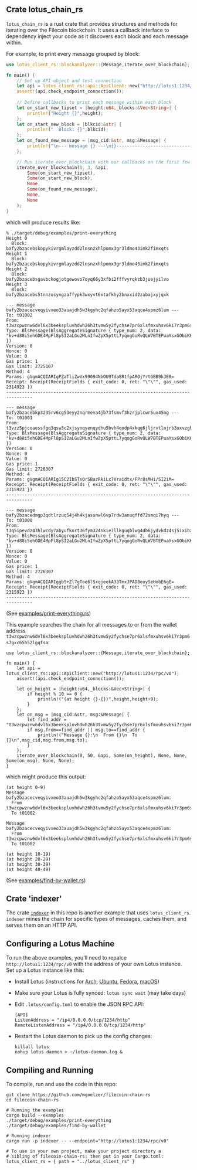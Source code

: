 ## Crate lotus_chain\_rs

`lotus_chain_rs` is a rust crate that provides structures and methods for iterating over the Filecoin blockchain.  It uses a
callback interface to dependency inject your code as it discovers each block and each message within.

For example, to print every message grouped by block:

```rust
use lotus_client_rs::blockanalyzer::{Message,iterate_over_blockchain};

fn main() {
    // Set up API object and test connection
    let api = lotus_client_rs::api::ApiClient::new("http://lotus1:1234/rpc/v0");
    assert!(api.check_endpoint_connection());
    
    // Define callbacks to print each message within each block
    let on_start_new_tipset = |height:u64,_blocks:&Vec<String>| {
        println!("Height {}",height);
    };
    let on_start_new_block = |blkcid:&str| {
        println!("  Block: {}",blkcid);
    };
    let on_found_new_message = |msg_cid:&str, msg:&Message| {
        println!("\n--- message {} ---\n{}--------------------------------------------------------------------------------",msg_cid,msg);
    };

    // Run iterate_over_blockchain with our callbacks on the first few blocks
    iterate_over_blockchain(0, 3, &api, 
        Some(on_start_new_tipset),
        Some(on_start_new_block),
        None,
        Some(on_found_new_message),
        None,
        None
    );
}
```

which will produce results like:

```
% ./target/debug/examples/print-everything
Height 0
  Block: bafy2bzacebskopykivrgmlayzdd2lnsnzxhlpomx3gr3ldmo43imk2fimxqts
Height 1
  Block: bafy2bzacebskopykivrgmlayzdd2lnsnzxhlpomx3gr3ldmo43imk2fimxqts
Height 2
  Block: bafy2bzacebsgavbckogjotgewovo7oyq66y3xfbi2fffvyrqkzb3juejyilvo
Height 3
  Block: bafy2bzacebs5tnnzosyngzaffypk3wxyvt6xtafkhy2bnxxid2zabajxyjqxk

--- message bafy2bzacecveqyivxeo33auajdh5w3kgyhc2qfahzo5ayx53aqce4spmz6lum ---
To: t01002
From: t3wzcpwznw6dvl6x3beekspluvhdwh26h3tvmw5y2fychse7pr6xlsfmxuhsv6ki7r3pm6s7gxc65h52lgqfsa
Type: BlsMessage(BlsAggregateSignature { type_num: 2, data: "kv+d88i5ehGDE4MpFl8pSI2aLGu2MLnIfwZpX5pttL7yqogGoRvQLW7BTEPuaYsxGObiKKQjJ2EZmmkvrTC24ziFy7DmZ3EIlcQ9jCFM+OBolM54dsPaE3d1xOcYZ5Gv" })
Version: 0
Nonce: 0
Value: 0
Gas price: 1
Gas limit: 2725107
Method: 4
Params: gVgmACQIARIgPZaTliZwVx99094NbOU9Tda8RtfpAROjYrtGBB9kJE8=
Receipt: Receipt(ReceiptFields { exit_code: 0, ret: "\"\"", gas_used: 2314923 })
--------------------------------------------------------------------------------

--- message bafy2bzacebkp3235rv6cg53eyy2nqrmeva4jb73fsmvf3hzrjplcwr5ux45ng ---
To: t01001
From: t3vzz5pjcoaessfgq3qsw3c2xjsynqyenqydhu5bvh4qodp4xkqg6jljrvtlnjrb3uxvzghgdmjrxj4gndyjva
Type: BlsMessage(BlsAggregateSignature { type_num: 2, data: "kv+d88i5ehGDE4MpFl8pSI2aLGu2MLnIfwZpX5pttL7yqogGoRvQLW7BTEPuaYsxGObiKKQjJ2EZmmkvrTC24ziFy7DmZ3EIlcQ9jCFM+OBolM54dsPaE3d1xOcYZ5Gv" })
Version: 0
Nonce: 0
Value: 0
Gas price: 1
Gas limit: 2726307
Method: 4
Params: gVgmACQIARIg15C2IbSTsQrSBazRkiLx7Vraidtx/FPr8sMHi/SI2iM=
Receipt: Receipt(ReceiptFields { exit_code: 0, ret: "\"\"", gas_used: 2315923 })
--------------------------------------------------------------------------------

--- message bafy2bzacedmgp3qdtlrzuq54j4h4kjassnwl6vp7rdw3anuqffd72smqi7hyq ---
To: t01000
From: t3q5ipevdz43hlwcdy7abyufknrt36fym324nkie7llkguqblwg4db6jydvkdz4sj5ixibzlwjcyjzuntus6dq
Type: BlsMessage(BlsAggregateSignature { type_num: 2, data: "kv+d88i5ehGDE4MpFl8pSI2aLGu2MLnIfwZpX5pttL7yqogGoRvQLW7BTEPuaYsxGObiKKQjJ2EZmmkvrTC24ziFy7DmZ3EIlcQ9jCFM+OBolM54dsPaE3d1xOcYZ5Gv" })
Version: 0
Nonce: 0
Value: 0
Gas price: 1
Gas limit: 2726307
Method: 4
Params: gVgmACQIARIggbS+Zl7gToe6lSxqjeekA33TmxJPAD8eoySeHobE6gE=
Receipt: Receipt(ReceiptFields { exit_code: 0, ret: "\"\"", gas_used: 2315923 })
--------------------------------------------------------------------------------
```

(See [examples/print-everything.rs](examples/print-everything.rs))

This example searches the chain for all messages to or from the wallet address `t3wzcpwznw6dvl6x3beekspluvhdwh26h3tvmw5y2fychse7pr6xlsfmxuhsv6ki7r3pm6s7gxc65h52lgqfsa`:

```
use lotus_client_rs::blockanalyzer::{Message,iterate_over_blockchain};

fn main() {
    let api = lotus_client_rs::api::ApiClient::new("http://lotus1:1234/rpc/v0");
    assert!(api.check_endpoint_connection());
    
    let on_height = |height:u64,_blocks:&Vec<String>| {
        if height % 10 == 0 {
            println!("(at height {}-{})",height,height+9);
        }
    };
    let on_msg = |msg_cid:&str, msg:&Message| {
        let find_addr = "t3wzcpwznw6dvl6x3beekspluvhdwh26h3tvmw5y2fychse7pr6xlsfmxuhsv6ki7r3pm6s7gxc65h52lgqfsa";
        if msg.from==find_addr || msg.to==find_addr {
            println!("Message {}:\n  From {}\n  To {}\n",msg_cid,msg.from,msg.to);
        }
    };
    iterate_over_blockchain(0, 50, &api, Some(on_height), None, None, Some(on_msg), None, None);
}
```

which might produce this output:

```
(at height 0-9)
Message bafy2bzacecveqyivxeo33auajdh5w3kgyhc2qfahzo5ayx53aqce4spmz6lum:
  From t3wzcpwznw6dvl6x3beekspluvhdwh26h3tvmw5y2fychse7pr6xlsfmxuhsv6ki7r3pm6s7gxc65h52lgqfsa
  To t01002

Message bafy2bzacecveqyivxeo33auajdh5w3kgyhc2qfahzo5ayx53aqce4spmz6lum:
  From t3wzcpwznw6dvl6x3beekspluvhdwh26h3tvmw5y2fychse7pr6xlsfmxuhsv6ki7r3pm6s7gxc65h52lgqfsa
  To t01002

(at height 10-19)
(at height 20-29)
(at height 30-39)
(at height 40-49)
```

(See [examples/find-by-wallet.rs](examples/find-by-wallet.rs))

## Crate 'indexer'

The crate [`indexer`](indexer/) in this repo is another example that uses `lotus_client_rs`.  `indexer` mines the chain for specific types of messages, caches them, and serves them on an HTTP API.

## Configuring a Lotus Machine

To run the above examples, you'll need to repalce `http://lotus1:1234/rpc/v0` with the address of your own Lotus instance.  Set up a Lotus instance like this:

- Install Lotus (instructions for [Arch](https://lotu.sh/en+install-lotus-arch), [Ubuntu](https://lotu.sh/en+install-lotus-ubuntu), [Fedora](https://lotu.sh/en+install-lotus-fedora), [macOS](https://lotu.sh/en+install-lotus-macos))
- Make sure your Lotus is fully synced: `lotus sync wait` (may take days)
- Edit `.lotus/config.toml` to enable the JSON RPC API:

	```
	[API]
	ListenAddress = "/ip4/0.0.0.0/tcp/1234/http"
	RemoteListenAddress = "/ip4/0.0.0.0/tcp/1234/http"
	```
	
- Restart the Lotus daemon to pick up the config changes:

	```
	killall lotus
	nohup lotus daemon > ~/lotus-daemon.log &
	```

## Compiling and Running

To compile, run and use the code in this repo:

```
git clone https://github.com/mgoelzer/filecoin-chain-rs
cd filecoin-chain-rs

# Running the examples
cargo build --examples
./target/debug/examples/print-everything
./target/debug/examples/find-by-wallet

# Running indexer
cargo run -p indexer -- --endpoint="http://lotus1:1234/rpc/v0"

# To use in your own project, make your project directory a
# sibling of filecoin-chain-rs; then put in your Cargo.toml:
lotus_client_rs = { path = "../lotus_client_rs" }
```